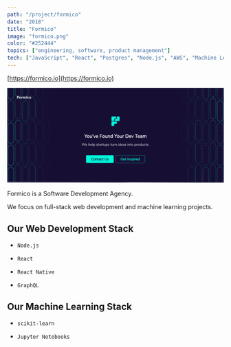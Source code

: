 ```yaml
---
path: "/project/formico"
date: "2018"
title: "Formico"
image: "formico.png"
color: "#252444"
topics: ["engineering, software, product management"]
tech: ["JavaScript", "React", "Postgres", "Node.js", "AWS", "Machine Learning"]
---
```


[https://formico.io](https://formico.io)

![Formico Landing Page Screenshot](/images/formico/homepage.png "Formico Website")

Formico is a Software Development Agency.

We focus on full-stack web development and machine learning projects.


## Our Web Development Stack
* `Node.js`

* `React`

* `React Native`

* `GraphQL`


## Our Machine Learning Stack
* `scikit-learn`

* `Jupyter Notebooks`
